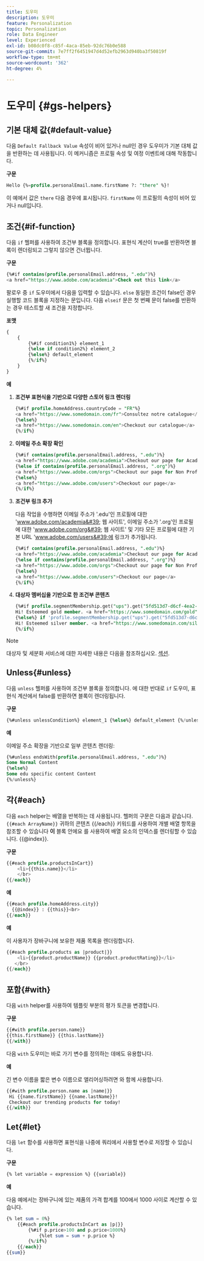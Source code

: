 ```yaml
---
title: 도우미
description: 도우미
feature: Personalization
topic: Personalization
role: Data Engineer
level: Experienced
exl-id: b08dc0f8-c85f-4aca-85eb-92dc76b0e588
source-git-commit: 7e7ff2f6451947d4d52efb2963d940ba3f50819f
workflow-type: tm+mt
source-wordcount: '362'
ht-degree: 4%

---
```


# 도우미 {#gs-helpers}

## 기본 대체 값{#default-value}

다음 `Default Fallback Value` 속성이 비어 있거나 null인 경우 도우미가 기본 대체 값을 반환하는 데 사용됩니다. 이 메커니즘은 프로필 속성 및 여정 이벤트에 대해 작동합니다.

**구문**

```sql
Hello {%=profile.personalEmail.name.firstName ?: "there" %}!
```

이 예에서 값은 `there` 다음 경우에 표시됩니다. `firstName` 이 프로필의 속성이 비어 있거나 null입니다.

## 조건{#if-function}

다음 `if` 헬퍼를 사용하여 조건부 블록을 정의합니다.
표현식 계산이 true를 반환하면 블록이 렌더링되고 그렇지 않으면 건너뜁니다.

**구문**

```sql
{%#if contains(profile.personalEmail.address, ".edu")%}
<a href="https://www.adobe.com/academia">Check out this link</a>
```

팔로우 중 `if` 도우미에서 다음을 입력할 수 있습니다. `else` 동일한 조건이 false인 경우 실행할 코드 블록을 지정하는 문입니다.
다음 `elseif` 문은 첫 번째 문이 false를 반환하는 경우 테스트할 새 조건을 지정합니다.


**포맷**

```sql
{
    {
        {%#if condition1%} element_1 
        {%else if condition2%} element_2 
        {%else%} default_element 
        {%/if%}
    }
}
```

**예**

1. **조건부 표현식을 기반으로 다양한 스토어 링크 렌더링**

   ```sql
   {%#if profile.homeAddress.countryCode = "FR"%}
   <a href="https://www.somedomain.com/fr">Consultez notre catalogue</a>
   {%else%}
   <a href="https://www.somedomain.com/en">Checkout our catalogue</a>
   {%/if%}
   ```

1. **이메일 주소 확장 확인**

   ```sql
   {%#if contains(profile.personalEmail.address, ".edu")%}
   <a href="https://www.adobe.com/academia">Checkout our page for Academia personals</a>
   {%else if contains(profile.personalEmail.address, ".org")%}
   <a href="https://www.adobe.com/orgs">Checkout our page for Non Profits</a>
   {%else%}
   <a href="https://www.adobe.com/users">Checkout our page</a>
   {%/if%}
   ```

1. **조건부 링크 추가**

   다음 작업을 수행하면 이메일 주소가 &#39;.edu&#39;인 프로필에 대한 &#39;www.adobe.com/academia&#39; 웹 사이트&#39;, 이메일 주소가 &#39;.org&#39;인 프로필에 대한 &#39;www.adobe.com/org&#39; 웹 사이트&#39; 및 기타 모든 프로필에 대한 기본 URL &#39;www.adobe.com/users&#39;에 링크가 추가됩니다.

   ```sql
   {%#if contains(profile.personalEmail.address, ".edu")%}
   <a href="https://www.adobe.com/academia">Checkout our page for Academia personals</a>
   {%else if contains(profile.personalEmail.address, ".org")%}
   <a href="https://www.adobe.com/orgs">Checkout our page for Non Profits</a>
   {%else%}
   <a href="https://www.adobe.com/users">Checkout our page</a>
   {%/if%}
   ```

1. **대상자 멤버십을 기반으로 한 조건부 콘텐츠**

   ```sql
   {%#if profile.segmentMembership.get("ups").get("5fd513d7-d6cf-4ea2-856a-585150041a8b").status = "existing"%}
   Hi! Esteemed gold member. <a href="https://www.somedomain.com/gold">Checkout your exclusive perks </a>
   {%else%} if 'profile.segmentMembership.get("ups").get("5fd513d7-d6cf-4ea2-856a-585150041a8c").status = "existing"'%}
   Hi! Esteemed silver member. <a href="https://www.somedomain.com/silver">Checkout your exclusive perks </a>
   {%/if%}
   ```

>[!NOTE]
>
>대상자 및 세분화 서비스에 대한 자세한 내용은 다음을 참조하십시오. [섹션](../../audience/about-audiences.md).


## Unless{#unless}

다음 `unless` 헬퍼를 사용하여 조건부 블록을 정의합니다. 에 대한 반대로 `if`  도우미, 표현식 계산에서 false를 반환하면 블록이 렌더링됩니다.

**구문**

```sql
{%#unless unlessCondition%} element_1 {%else%} default_element {%/unless%}
```

**예**

이메일 주소 확장을 기반으로 일부 콘텐츠 렌더링:

```sql
{%#unless endsWith(profile.personalEmail.address, ".edu")%}
Some Normal Content
{%else%}
Some edu specific content Content
{%/unless%}
```

## 각{#each}

다음 `each` helper는 배열을 반복하는 데 사용됩니다.
헬퍼의 구문은 다음과 같습니다. ```{{#each ArrayName}}``` 귀하의 콘텐츠 {{/each}}
키워드를 사용하여 개별 배열 항목을 참조할 수 있습니다 **이** 블록 안에요 를 사용하여 배열 요소의 인덱스를 렌더링할 수 있습니다. {{@index}}.

**구문**

```sql
{{#each profile.productsInCart}}
    <li>{{this.name}}</li>
    </br>
{{/each}}
```

**예**

```sql
{{#each profile.homeAddress.city}}
  {{@index}} : {{this}}<br>
{{/each}}
```

**예**

이 사용자가 장바구니에 보유한 제품 목록을 렌더링합니다.

```sql
{{#each profile.products as |product|}}
    <li>{{product.productName}} {{product.productRating}}</li>
   </br>
{{/each}}
```

## 포함{#with}

다음 `with` helper를 사용하여 템플릿 부분의 평가 토큰을 변경합니다.

**구문**

```sql
{{#with profile.person.name}}
{{this.firstName}} {{this.lastName}}
{{/with}}
```

다음 `with` 도우미는 바로 가기 변수를 정의하는 데에도 유용합니다.

**예**

긴 변수 이름을 짧은 변수 이름으로 앨리어싱하려면 와 함께 사용합니다.

```sql
{{#with profile.person.name as |name|}}
 Hi {{name.firstName}} {{name.lastName}}!
 Checkout our trending products for today!
{{/with}}
```

## Let{#let}

다음 `let` 함수를 사용하면 표현식을 나중에 쿼리에서 사용할 변수로 저장할 수 있습니다.

**구문**

```sql
{% let variable = expression %} {{variable}}
```

**예**

다음 예에서는 장바구니에 있는 제품의 가격 합계를 100에서 1000 사이로 계산할 수 있습니다.

```sql
{% let sum = 0%}
    {{#each profile.productsInCart as |p|}}
        {%#if p.price>100 and p.price<1000%}
            {%let sum = sum + p.price %}
        {%/if%}
    {{/each}}
{{sum}}
```
